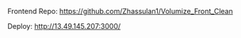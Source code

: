 Frontend Repo: https://github.com/Zhassulan1/Volumize_Front_Clean

Deploy: http://13.49.145.207:3000/ 
